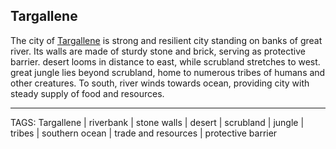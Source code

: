 ## Targallene

The city of [Targallene](../Places/Targallene.md) is strong and resilient city standing on banks of great river. Its walls are made of sturdy stone and brick, serving as protective barrier. desert looms in distance to east, while scrubland stretches to west. great jungle lies beyond scrubland, home to numerous tribes of humans and other creatures. To south, river winds towards ocean, providing city with steady supply of food and resources.

---
TAGS: Targallene | riverbank | stone walls | desert | scrubland | jungle | tribes | southern ocean | trade and resources | protective barrier

